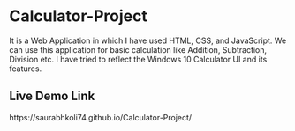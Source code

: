 # Calculator-Project
It is a Web Application in which I have used HTML, CSS, and JavaScript. We can use this application for basic calculation like Addition, Subtraction, Division etc. I have tried to reflect the Windows 10 Calculator UI and its features. 

<h2>Live Demo Link</h2>
<a>https://saurabhkoli74.github.io/Calculator-Project/</a>
